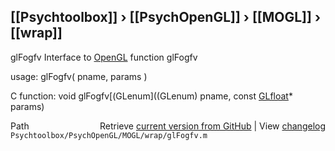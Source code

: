 ## [[Psychtoolbox]] &#8250; [[PsychOpenGL]] &#8250; [[MOGL]] &#8250; [[wrap]]

glFogfv  Interface to [OpenGL](OpenGL) function glFogfv  
  
usage:  glFogfv( pname, params )  
  
C function:  void glFogfv[(GLenum]((GLenum) pname, const [GLfloat](GLfloat)\* params)  




<div class="code_header" style="text-align:right;">
  <span style="float:left;">Path&nbsp;&nbsp;</span> <span class="counter">Retrieve <a href=
  "https://raw.github.com/Psychtoolbox-3/Psychtoolbox-3/beta/Psychtoolbox/PsychOpenGL/MOGL/wrap/glFogfv.m">current version from GitHub</a> | View <a href=
  "https://github.com/Psychtoolbox-3/Psychtoolbox-3/commits/beta/Psychtoolbox/PsychOpenGL/MOGL/wrap/glFogfv.m">changelog</a></span>
</div>
<div class="code">
  <code>Psychtoolbox/PsychOpenGL/MOGL/wrap/glFogfv.m</code>
</div>

